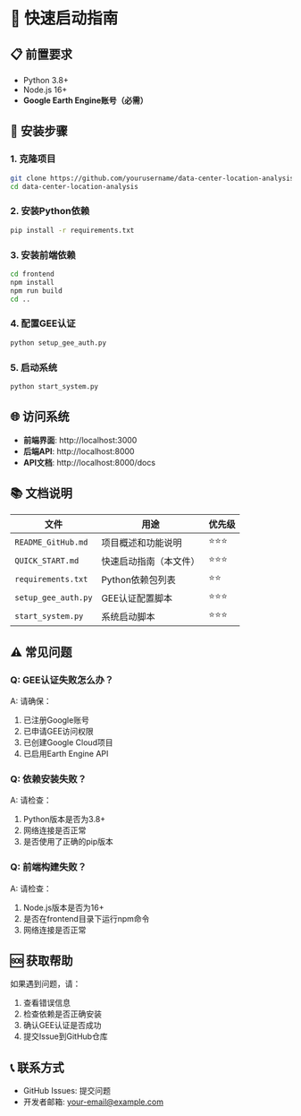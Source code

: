 # 🚀 快速启动指南

## 📋 前置要求

- Python 3.8+
- Node.js 16+
- **Google Earth Engine账号（必需）**

## 🔧 安装步骤

### 1. 克隆项目
```bash
git clone https://github.com/yourusername/data-center-location-analysis.git
cd data-center-location-analysis
```

### 2. 安装Python依赖
```bash
pip install -r requirements.txt
```

### 3. 安装前端依赖
```bash
cd frontend
npm install
npm run build
cd ..
```

### 4. 配置GEE认证
```bash
python setup_gee_auth.py
```

### 5. 启动系统
```bash
python start_system.py
```

## 🌐 访问系统

- **前端界面**: http://localhost:3000
- **后端API**: http://localhost:8000
- **API文档**: http://localhost:8000/docs

## 📚 文档说明

| 文件 | 用途 | 优先级 |
|------|------|--------|
| `README_GitHub.md` | 项目概述和功能说明 | ⭐⭐⭐ |
| `QUICK_START.md` | 快速启动指南（本文件） | ⭐⭐⭐ |
| `requirements.txt` | Python依赖包列表 | ⭐⭐ |
| `setup_gee_auth.py` | GEE认证配置脚本 | ⭐⭐⭐ |
| `start_system.py` | 系统启动脚本 | ⭐⭐⭐ |

## ⚠️ 常见问题

### Q: GEE认证失败怎么办？
A: 请确保：
1. 已注册Google账号
2. 已申请GEE访问权限
3. 已创建Google Cloud项目
4. 已启用Earth Engine API

### Q: 依赖安装失败？
A: 请检查：
1. Python版本是否为3.8+
2. 网络连接是否正常
3. 是否使用了正确的pip版本

### Q: 前端构建失败？
A: 请检查：
1. Node.js版本是否为16+
2. 是否在frontend目录下运行npm命令
3. 网络连接是否正常

## 🆘 获取帮助

如果遇到问题，请：
1. 查看错误信息
2. 检查依赖是否正确安装
3. 确认GEE认证是否成功
4. 提交Issue到GitHub仓库

## 📞 联系方式

- GitHub Issues: 提交问题
- 开发者邮箱: your-email@example.com
